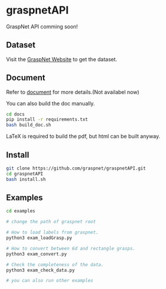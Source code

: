 # graspnetAPI

GraspNet API comming soon!

## Dataset

Visit the [GraspNet Website](http://graspnet.net) to get the dataset.

## Document

Refer to [document](http://graspnet.net/docs/index.html) for more details.(Not availabel now)

You can also build the doc manually.
```bash
cd docs
pip install -r requirements.txt
bash build_doc.sh
```

LaTeX is required to build the pdf, but html can be built anyway.

## Install

```bash
git clone https://github.com/graspnet/graspnetAPI.git
cd graspnetAPI
bash install.sh
```

## Examples
```bash
cd examples

# change the path of graspnet root

# How to load labels from graspnet.
python3 exam_loadGrasp.py

# How to convert between 6d and rectangle grasps.
python3 exam_convert.py

# Check the completeness of the data.
python3 exam_check_data.py

# you can also run other examples
```

<!-- ## Rectangle Grasp Labels

1. Download the rectangle label file [rect_labels.tar.gz](https://graspnet.net/datasets.html).  
2. Unzip the file by running  
```bash
tar -xzvf rect_labels.tar.gz
```
3. Modify the root path for graspnet in copy_rect_labels.py.  
3. Run copy_rect_labels.py to copy the labels into the corresponding folder.
```bash
python3 copy_rect_labels.py
``` -->
